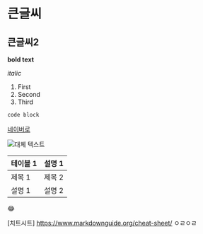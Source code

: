 # 큰글씨
## 큰글씨2

**bold text**

*italic*

1. First
2. Second
3. Third

```python
code block
```

[네이버로](https://www.naver.com)

![대체 텍스트](image.jpg)

| 테이블 1 | 설명 1 |
| -------- | ------|
| 제목 1   | 제목 2 |
|설명 1  |  설명 2 |

:joy:

[치트시트]
https://www.markdownguide.org/cheat-sheet/
ㅇㄹㅇㄹ
